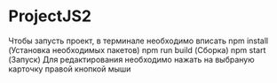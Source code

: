 # ProjectJS2
Чтобы запусть проект, в терминале необходимо вписать
npm install (Установка необходимых пакетов)
npm run build (Сборка)
npm start (Запуск)
Для редактирования необходимо нажать на выбраную карточку правой кнопкой мыши 
